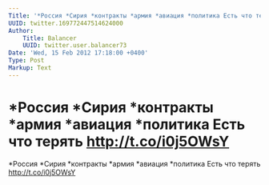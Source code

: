 ```yaml
---
Title: '*Россия *Сирия *контракты *армия *авиация *политика Есть что терять http://t.co/i0j5OWsY'
UUID: twitter.169772447514624000
Author:
    Title: Balancer
    UUID: twitter.user.balancer73
Date: 'Wed, 15 Feb 2012 17:18:00 +0400'
Type: Post
Markup: Text
---
```


# *Россия *Сирия *контракты *армия *авиация *политика Есть что терять http://t.co/i0j5OWsY

*Россия *Сирия *контракты *армия *авиация *политика Есть что
терять http://t.co/i0j5OWsY